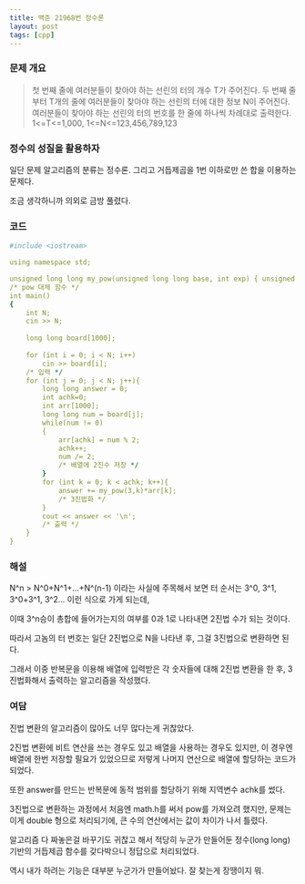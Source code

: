 ```yaml
---
title: 백준 21968번 정수론
layout: post
tags: [cpp]
---
```

### 문제 개요

> 첫 번째 줄에 여러분들이 찾아야 하는 선린의 터의 개수 T가 주어진다.
두 번째 줄부터 T개의 줄에 여러분들이 찾아야 하는 선린의 터에 대한 정보 N이 주어진다.
여러분들이 찾아야 하는 선린의 터의 번호를 한 줄에 하나씩 차례대로 출력한다.
1<=T<=1,000,
1<=N<=123,456,789,123

### 정수의 성질을 활용하자

일단 문제 알고리즘의 분류는 정수론. 그리고 거듭제곱을 1번 이하로만 쓴 합을 이용하는 문제다.

조금 생각하니까 의외로 금방 풀렸다.

### 코드

```yml
#include <iostream>

using namespace std;

unsigned long long my_pow(unsigned long long base, int exp) { unsigned long long res = 1; while (exp) { if (exp & 1) res *= base; exp >>= 1; base *= base; } return res; }
/* pow 대체 함수 */
int main()
{   
    int N;
    cin >> N;
    
    long long board[1000];
    
    for (int i = 0; i < N; i++)
        cin >> board[i];
    /* 입력 */
    for (int j = 0; j < N; j++){
        long long answer = 0;
        int achk=0;
        int arr[1000];
        long long num = board[j];
        while(num != 0)
        {
            arr[achk] = num % 2;
            achk++;
            num /= 2;
            /* 배열에 2진수 저장 */
        }
        for (int k = 0; k < achk; k++){
            answer += my_pow(3,k)*arr[k];
            /* 3진법화 */
        }
        cout << answer << '\n';
        /* 출력 */
    }
}
```

### 해설

N^n > N^0+N^1+...+N^(n-1) 이라는 사실에 주목해서 보면 터 순서는 3^0, 3^1, 3^0+3^1, 3^2... 이런 식으로 가게 되는데,

이때 3^n승이 총합에 들어가는지의 여부를 0과 1로 나타내면 2진법 수가 되는 것이다.

따라서 고놈의 터 번호는 일단 2진법으로 N을 나타낸 후, 그걸 3진법으로 변환하면 된다.

그래서 이중 반복문을 이용해 배열에 입력받은 각 숫자들에 대해 2진법 변환을 한 후, 3진법화해서 출력하는 알고리즘을 작성했다.

### 여담

진법 변환의 알고리즘이 많아도 너무 많다는게 귀찮았다.

2진법 변환에 비트 연산을 쓰는 경우도 있고 배열을 사용하는 경우도 있지만, 이 경우엔 배열에 한번 저장할 필요가 있었으므로 저렇게 나머지 연산으로 배열에 할당하는 코드가 되었다.

또한 answer를 만드는 반복문에 동적 범위를 할당하기 위해 지역변수 achk를 썼다.

3진법으로 변환하는 과정에서 처음엔 math.h를 써서 pow를 가져오려 했지만, 문제는 이게 double 형으로 처리되기에, 큰 수의 연산에서는 값이 차이가 나서 틀렸다.

알고리즘 다 짜놓은걸 바꾸기도 귀찮고 해서 적당히 누군가 만들어둔 정수(long long) 기반의 거듭제곱 함수를 갖다박으니 정답으로 처리되었다.

역시 내가 하려는 기능은 대부분 누군가가 만들어놨다. 잘 찾는게 장땡이지 뭐.
